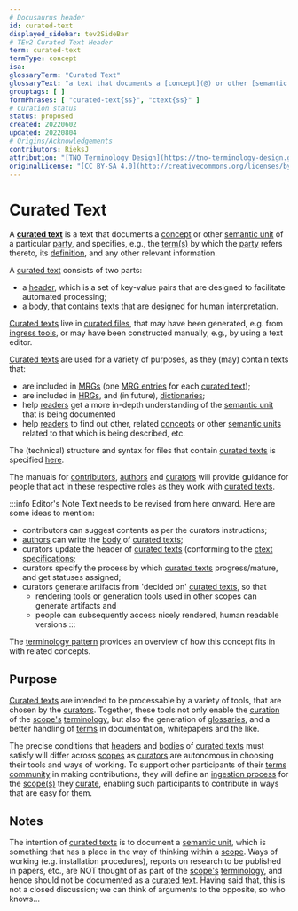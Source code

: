 ```yaml
---
# Docusaurus header
id: curated-text
displayed_sidebar: tev2SideBar
# TEv2 Curated Text Header
term: curated-text
termType: concept
isa:
glossaryTerm: "Curated Text"
glossaryText: "a text that documents a [concept](@) or other [semantic unit](@) of a particular [party](@), and specifies, e.g., the [term(s)](@) by which the [party](@) refers thereto, its [definition](@), and any other relevant information."
grouptags: [ ]
formPhrases: [ "curated-text{ss}", "ctext{ss}" ]
# Curation status
status: proposed
created: 20220602
updated: 20220804
# Origins/Acknowledgements
contributors: RieksJ
attribution: "[TNO Terminology Design](https://tno-terminology-design.github.io/tev2-specifications/docs)"
originalLicense: "[CC BY-SA 4.0](http://creativecommons.org/licenses/by-sa/4.0/?ref=chooser-v1)"
---
```


# Curated Text

A **[curated text](@)** is a text that documents a [concept](@) or other [semantic unit](@) of a particular [party](@), and specifies, e.g., the [term(s)](@) by which the [party](@) refers thereto, its [definition](@), and any other relevant information.

A [curated text](@) consists of two parts: 

- a [header](@), which is a set of key-value pairs that are designed to facilitate automated processing;
- a [body](@), that contains texts that are designed for human interpretation.

[Curated texts](@) live in [curated files](@), that may have been generated, e.g. from [ingress tools](/docs/overview/tev2-architecture#ingress-tools), or may have been constructed manually, e.g., by using a text editor.

[Curated texts](@) are used for a variety of purposes, as they (may) contain texts that:

- are included in [MRGs](@) (one [MRG entries](@) for each [curated text](@));
- are included in [HRGs](@), and (in future), [dictionaries](@);
- help [readers](@) get a more in-depth understanding of the [semantic unit](@) that is being documented
- help [readers](@) to find out other, related [concepts](@) or other [semantic units](@) related to that which is being described,
etc.

The (technical) structure and syntax for files that contain [curated texts](@) is specified [here](/docs/specs/files/curated-text-file).

The manuals for [contributors](/docs/manuals/contributor/contributor-overview), [authors](/docs/manuals/author/author-overview) and [curators](/docs/manuals/curator/curator-overview) will provide guidance for people that act in these respective roles as they work with [curated texts](@).

:::info Editor's Note
Text needs to be revised from here onward. Here are some ideas to mention:

- contributors can suggest contents as per the curators instructions;
- [authors](@) can write the [body](@) of [curated texts](@);
- curators update the header of [curated texts](@) (conforming to the [ctext specifications](/docs/specs/files/curated-text-file);
- curators specify the process by which [curated texts](@) progress/mature, and get statuses assigned;
- curators generate artifacts from 'decided on' [curated texts](@), so that
  - rendering tools or generation tools used in other scopes can generate artifacts and
  - people can subsequently access nicely rendered, human readable versions
:::

The [terminology pattern](pattern:terminology@) provides an overview of how this concept fits in with related concepts.

## Purpose

[Curated texts](@) are intended to be processable by a variety of tools, that are chosen by the [curators](@). Together, these tools not only enable the [curation](@) of the [scope's](@) [terminology](@), but also the generation of [glossaries](@), and a better handling of [terms](@) in documentation, whitepapers and the like.

The precise conditions that [headers](@) and [bodies](@) of [curated texts](@) must satisfy will differ across [scopes](@) as [curators](@) are autonomous in choosing their tools and ways of working. To support other participants of their [terms community](@) in making contributions, they will define an [ingestion process](@) for the [scope(s)](@) they [curate](@), enabling such participants to contribute in ways that are easy for them.

## Notes

The intention of [curated texts](@) is to document a [semantic unit](@), which is something that has a place in the way of thinking within a [scope](@). Ways of working (e.g. installation procedures), reports on research to be published in papers, etc., are NOT thought of as part of the [scope's](@) [terminology](@), and hence should not be documented as a [curated text](@). Having said that, this is not a closed discussion; we can think of arguments to the opposite, so who knows...